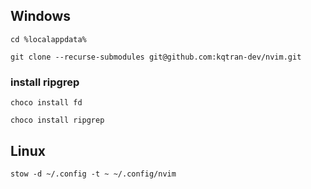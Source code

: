 ## Windows

`cd %localappdata%`

`git clone --recurse-submodules git@github.com:kqtran-dev/nvim.git`

### install ripgrep
`choco install fd`

`choco install ripgrep`

## Linux
`stow -d ~/.config -t ~ ~/.config/nvim`
